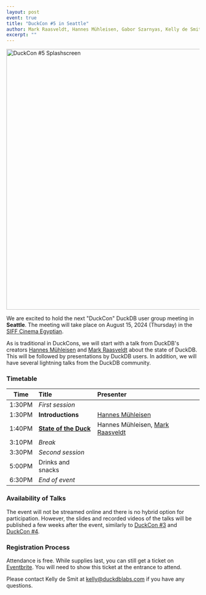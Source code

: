 ```yaml
---
layout: post
event: true
title: "DuckCon #5 in Seattle"
author: Mark Raasveldt, Hannes Mühleisen, Gabor Szarnyas, Kelly de Smit
excerpt: ""
---
```


<img src="/images/duckcon5-splashscreen.png"
     alt="DuckCon #5 Splashscreen"
     width="680"
     />

We are excited to hold the next "DuckCon" DuckDB user group meeting in **Seattle**. The meeting will take place on August 15, 2024 (Thursday) in the [SIFF Cinema Egyptian](https://www.siff.net/cinema/cinema-venues/siff-cinema-egyptian).

As is traditional in DuckCons, we will start with a talk from DuckDB's creators [Hannes Mühleisen](https://hannes.muehleisen.org/) and [Mark Raasveldt](https://mytherin.github.io/) about the state of DuckDB. This will be followed by presentations by DuckDB users. In addition, we will have several lightning talks from the DuckDB community.

### Timetable

<!-- To watch the recordings, see the [playlist of talks](https://www.youtube.com/playlist?list=). -->

| Time   | Title                                                                                                                          | Presenter                                                        |
| ------ | :----------------------------------------------------------------------------------------------------------------------------- | :----------------------------------------------------------------|
| 1:30PM | _First session_                                                                                                                |                                                                  |
| 1:30PM | **Introductions**                                                                                                              | [Hannes Mühleisen](https://hannes.muehleisen.org/)               |
| 1:40PM | [**State of the Duck**](https://youtu.be/cyZfpXxXojE)                                                                          | Hannes Mühleisen, [Mark Raasveldt](https://mytherin.github.io/)  |
| 3:10PM | _Break_                                                                                                                        |                                                                  |
| 3:30PM | _Second session_                                                                                                               |                                                                  |
| 5:00PM | Drinks and snacks                                                                                                              |                                                                  |
| 6:30PM | _End of event_                                                                                                                 |                                                                  |

### Availability of Talks

The event will not be streamed online and there is no hybrid option for participation.
However, the slides and recorded videos of the talks will be published a few weeks after the event, similarly to [DuckCon #3](/2023/04/28/duckcon3) and [DuckCon #4](/2023/10/06/duckcon4).

### Registration Process

Attendance is free. While supplies last, you can still get a ticket on [Eventbrite](https://www.eventbrite.com/e/duckcon-5-tickets-877957674037).
You will need to show this ticket at the entrance to attend.

<!-- **If you register before XXX, you will get a badge with your name at the registration desk.** -->

Please contact Kelly de Smit at [kelly@duckdblabs.com](mailto:kelly@duckdblabs.com) if you have any questions.
